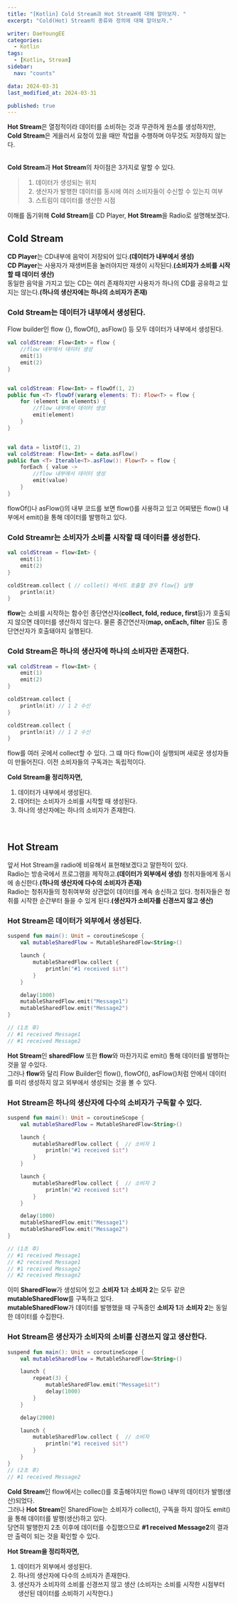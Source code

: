 ```yaml
---
title: "[Kotlin] Cold Stream과 Hot Stream에 대해 알아보자. "
excerpt: "Cold(Hot) Stream의 종류와 정의에 대해 알아보자."

writer: DaeYoungEE
categories:
  - Kotlin
tags:
  - [Kotlin, Stream]
sidebar:
  nav: "counts"

data: 2024-03-31
last_modified_at: 2024-03-31

published: true
---
```


**Hot Stream**은 열정적이라 데이터를 소비하는 것과 무관하게 원소를 생성하지만, **Cold Stream**은 게을러서 요청이 있을 때만 작업을 수행하며 아무것도 저장하지 않는다.  
<br>

**Cold Stream**과 **Hot Stream**의 차이점은 3가지로 말할 수 있다.

> 1. 데이터가 생성되는 위치
> 2. 생산자가 발행한 데이터를 동시에 여러 소비자들이 수신할 수 있는지 여부
> 3. 스트림이 데이터를 생산한 시점

이해를 돕기위해 **Cold Stream**를 CD Player, **Hot Stream**을 Radio로 설명해보겠다.

## Cold Stream

**CD Player**는 CD내부에 음악이 저장되어 있다.**(데이터가 내부에서 생성)**  
**CD Player**는 사용자가 재생버튼을 눌러야지만 재생이 시작된다.**(소비자가 소비를 시작할 때 데이터 생산)**  
동일한 음악을 가지고 있는 CD는 여러 존재하지만 사용자가 하나의 CD를 공유하고 있지는 않는다.**(하나의 생산자에는 하나의 소비자가 존재)**

### Cold Stream는 데이터가 내부에서 생성된다.

Flow builder인 flow {}, flowOf(), asFlow() 등 모두 데이터가 내부에서 생성된다.

```kotlin
val coldStream: Flow<Int> = flow {
    //flow 내부에서 데이터 생성
    emit(1)
    emit(2)
}


val coldStream: Flow<Int> = flowOf(1, 2)
public fun <T> flowOf(vararg elements: T): Flow<T> = flow {
    for (element in elements) {
        //flow 내부에서 데이터 생성
        emit(element)
    }
}


val data = listOf(1, 2)
val coldStream: Flow<Int> = data.asFlow()
public fun <T> Iterable<T>.asFlow(): Flow<T> = flow {
    forEach { value ->
        //flow 내부에서 데이터 생성
        emit(value)
    }
}
```

flowOf()나 asFlow()의 내부 코드를 보면 flow()를 사용하고 있고 어찌됐든 flow() 내부에서 emit()을 통해 데이터를 발행하고 있다.

### Cold Streamr는 소비자가 소비를 시작할 때 데이터를 생성한다.

```kotlin
val coldStream = flow<Int> {
    emit(1)
    emit(2)
}

coldStream.collect { // collet() 메서드 호출할 경우 flow{} 실행
    println(it)
}
```

**flow**는 소비를 시작하는 함수인 종단연산자(**collect, fold, reduce, first**등)가 호출되지 않으면 데이터를 생산하지 않는다. 물론 중간연산자(**map, onEach, filter** 등)도 종단연산자가 호출돼야지 실행된다.

### Cold Stream은 하나의 생산자에 하나의 소비자만 존재한다.

```kotlin
val coldStream = flow<Int> {
    emit(1)
    emit(2)
}

coldStream.collect {
    println(it) // 1 2 수신
}

coldStream.collect {
    println(it) // 1 2 수신
}
```

flow를 여러 곳에서 collect할 수 있다. 그 떄 마다 flow{}이 실행되며 새로운 생성자들이 만들어진다. 이전 소비자들의 구독과는 독립적이다.

**Cold Stream을 정리하자면,**

1. 데이터가 내부에서 생성된다.
2. 데어터는 소비자가 소비를 시작할 때 생성된다.
3. 하나의 생산자에는 하나의 소비자가 존재한다.

<br>

## Hot Stream

앞서 Hot Stream을 radio에 비유해서 표현해보겠다고 말한적이 있다.  
Radio는 방송국에서 프로그램을 제작하고.**(데이터가 외부에서 생성)** 청취자들에게 동시에 송신한다.**(하나의 생산자에 다수의 소비자가 존재)**  
Radio는 청취자들의 청취여부와 상관없이 데이터를 계속 송신하고 있다. 청취자들은 청취를 시작한 순간부터 들을 수 있게 된다.**(생산자가 소비자를 신경쓰지 않고 생산)**

### Hot Stream은 데이터가 외부에서 생성된다.

```kotlin
suspend fun main(): Unit = coroutineScope {
    val mutableSharedFlow = MutableSharedFlow<String>()

    launch {
        mutableSharedFlow.collect {
            println("#1 received $it")
        }
    }

    delay(1000)
    mutableSharedFlow.emit("Message1")
    mutableSharedFlow.emit("Message2")
}

// (1초 후)
// #1 received Message1
// #1 received Message2

```

**Hot Stream**인 **sharedFlow** 또한 **flow**와 마찬가지로 emit() 통해 데이터를 발행하는 것을 알 수있다.  
그러나 **flow**와 달리 Flow Builder인 flow(), flowOf(), asFlow()처럼 안에서 데이터를 미리 생성하지 않고 외부에서 생성되는 것을 볼 수 있다.

### Hot Stream은 하나의 생산자에 다수의 소비자가 구독할 수 있다.

```kotlin
suspend fun main(): Unit = coroutineScope {
    val mutableSharedFlow = MutableSharedFlow<String>()

    launch {
        mutableSharedFlow.collect {  // 소비자 1
            println("#1 received $it")
        }
    }

    launch {
        mutableSharedFlow.collect {  // 소비자 2
            println("#2 received $it")
        }
    }

    delay(1000)
    mutableSharedFlow.emit("Message1")
    mutableSharedFlow.emit("Message2")
}

// (1초 후)
// #1 received Message1
// #2 received Message1
// #1 received Message2
// #2 received Message2

```

이미 **SharedFlow**가 생성되어 있고 **소비자 1**과 **소비자 2**는 모두 같은 **mutableSharedFlow**를 구독하고 있다.  
**mutableSharedFlow**가 데이터를 발행했을 때 구독중인 **소비자 1**과 **소비자 2**는 동일한 데이터를 수집한다.

### Hot Stream은 생산자가 소비자의 소비를 신경쓰지 않고 생산한다.

```kotlin
suspend fun main(): Unit = coroutineScope {
    val mutableSharedFlow = MutableSharedFlow<String>()

    launch {
        repeat(3) {
            mutableSharedFlow.emit("Message$it")
            delay(1000)
        }
    }

    delay(2000)

    launch {
        mutableSharedFlow.collect {  // 소비자
            println("#1 received $it")
        }
    }
}
// (2초 후)
// #1 received Message2
```

**Cold Stream**인 flow에서는 collec()를 호출해야지만 flow() 내부의 데이터가 발행(생산)되었다.  
그러나 **Hot Stream**인 SharedFlow는 소비자가 collect(), 구독을 하지 않아도 emit()을 통해 데이터를 발행(생산)하고 있다.  
당연히 발행한지 2초 이후에 데이터를 수집했으므로 **#1 received Message2**의 결과만 출력이 되는 것을 확인할 수 있다.

**Hot Stream을 정리하자면,**

1. 데이터가 외부에서 생성된다.
2. 하나의 생산자에 다수의 소비자가 존재한다.
3. 생산자가 소비자의 소비를 신경쓰지 않고 생산 (소비자는 소비를 시작한 시점부터 생산된 데이터를 소비하기 시작한다.)
